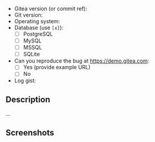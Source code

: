 <!-- NOTE: If your issue is a security concern, please send an email to security@gitea.io instead of opening a public issue -->

<!--
    1. Please speak English, this is the language all maintainers can speak and write.
    2. Please ask questions or configuration/deploy problems on our Discord
       server (https://discord.gg/gitea) or forum (https://forum.gitea.com).
    3. Please take a moment to check that your issue doesn't already exist.
    4. Make sure it's not mentioned in the FAQ (https://docs.gitea.com/help/faq)
    5. Please give all relevant information below for bug reports, because
       incomplete details will be handled as an invalid report.
-->

- Gitea version (or commit ref):
- Git version:
- Operating system:
  <!-- Please include information on whether you built gitea yourself, used one of our downloads or are using some other package -->
  <!-- Please also tell us how you are running gitea, e.g. if it is being run from docker, a command-line, systemd etc. --->
  <!-- If you are using a package or systemd tell us what distribution you are using -->
- Database (use `[x]`):
  - [ ] PostgreSQL
  - [ ] MySQL
  - [ ] MSSQL
  - [ ] SQLite
- Can you reproduce the bug at https://demo.gitea.com:
  - [ ] Yes (provide example URL)
  - [ ] No
- Log gist:
<!-- It really is important to provide pertinent logs -->
<!-- Please read https://docs.gitea.com/administration/logging-config#collecting-logs-for-help -->
<!-- In addition, if your problem relates to git commands set `RUN_MODE=dev` at the top of app.ini -->

## Description
<!-- If using a proxy or a CDN (e.g. CloudFlare) in front of gitea, please
     disable the proxy/CDN fully and connect to gitea directly to confirm
     the issue still persists without those services. -->

...


## Screenshots

<!-- **If this issue involves the Web Interface, please include a screenshot** -->
